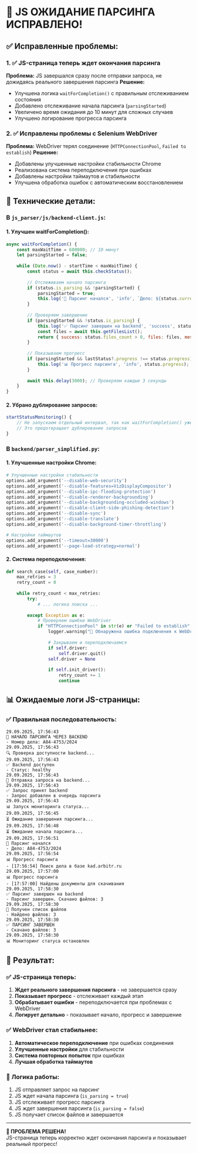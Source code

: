 # 🎉 JS ОЖИДАНИЕ ПАРСИНГА ИСПРАВЛЕНО!

## ✅ Исправленные проблемы:

### 1. ✅ JS-страница теперь ждет окончания парсинга
**Проблема:** JS завершался сразу после отправки запроса, не дожидаясь реального завершения парсинга
**Решение:**
- Улучшена логика `waitForCompletion()` с правильным отслеживанием состояния
- Добавлено отслеживание начала парсинга (`parsingStarted`)
- Увеличено время ожидания до 10 минут для сложных случаев
- Улучшено логирование прогресса парсинга

### 2. ✅ Исправлены проблемы с Selenium WebDriver
**Проблема:** WebDriver терял соединение (`HTTPConnectionPool`, `Failed to establish`)
**Решение:**
- Добавлены улучшенные настройки стабильности Chrome
- Реализована система переподключения при ошибках
- Добавлены настройки таймаутов и стабильности
- Улучшена обработка ошибок с автоматическим восстановлением

## 🔧 Технические детали:

### В `js_parser/js/backend-client.js`:

#### 1. **Улучшен waitForCompletion():**
```javascript
async waitForCompletion() {
    const maxWaitTime = 600000; // 10 минут
    let parsingStarted = false;
    
    while (Date.now() - startTime < maxWaitTime) {
        const status = await this.checkStatus();
        
        // Отслеживаем начало парсинга
        if (status.is_parsing && !parsingStarted) {
            parsingStarted = true;
            this.log('🔄 Парсинг начался', 'info', `Дело: ${status.current_case}`);
        }
        
        // Проверяем завершение
        if (parsingStarted && !status.is_parsing) {
            this.log('✅ Парсинг завершен на backend', 'success', status.progress);
            const files = await this.getFilesList();
            return { success: status.files_count > 0, files: files, message: status.progress };
        }
        
        // Показываем прогресс
        if (parsingStarted && lastStatus?.progress !== status.progress) {
            this.log('📊 Прогресс парсинга', 'info', status.progress);
        }
        
        await this.delay(3000); // Проверяем каждые 3 секунды
    }
}
```

#### 2. **Убрано дублирование запросов:**
```javascript
startStatusMonitoring() {
    // Не запускаем отдельный интервал, так как waitForCompletion() уже проверяет статус
    // Это предотвращает дублирование запросов
}
```

### В `backend/parser_simplified.py`:

#### 1. **Улучшенные настройки Chrome:**
```python
# Улучшенные настройки стабильности
options.add_argument('--disable-web-security')
options.add_argument('--disable-features=VizDisplayCompositor')
options.add_argument('--disable-ipc-flooding-protection')
options.add_argument('--disable-renderer-backgrounding')
options.add_argument('--disable-backgrounding-occluded-windows')
options.add_argument('--disable-client-side-phishing-detection')
options.add_argument('--disable-sync')
options.add_argument('--disable-translate')
options.add_argument('--disable-background-timer-throttling')

# Настройки таймаутов
options.add_argument('--timeout=30000')
options.add_argument('--page-load-strategy=normal')
```

#### 2. **Система переподключения:**
```python
def search_case(self, case_number):
    max_retries = 3
    retry_count = 0
    
    while retry_count < max_retries:
        try:
            # ... логика поиска ...
            
        except Exception as e:
            # Проверяем ошибки WebDriver
            if "HTTPConnectionPool" in str(e) or "Failed to establish" in str(e):
                logger.warning("🔄 Обнаружена ошибка подключения к WebDriver, пробуем переподключиться...")
                
                # Закрываем и переподключаемся
                if self.driver:
                    self.driver.quit()
                self.driver = None
                
                if self.init_driver():
                    retry_count += 1
                    continue
```

## 📊 Ожидаемые логи JS-страницы:

### ✅ **Правильная последовательность:**
```
29.09.2025, 17:56:43
🚀 НАЧАЛО ПАРСИНГА ЧЕРЕЗ BACKEND
- Номер дела: А84-4753/2024
29.09.2025, 17:56:43
🔍 Проверка доступности backend...
29.09.2025, 17:56:43
✅ Backend доступен
- Статус: healthy
29.09.2025, 17:56:43
📡 Отправка запроса на backend...
29.09.2025, 17:56:43
✅ Запрос принят backend
- Запрос добавлен в очередь парсинга
29.09.2025, 17:56:43
📊 Запуск мониторинга статуса...
29.09.2025, 17:56:45
⏳ Ожидание завершения парсинга...
29.09.2025, 17:56:48
⏳ Ожидание начала парсинга...
29.09.2025, 17:56:51
🔄 Парсинг начался
- Дело: А84-4753/2024
29.09.2025, 17:56:54
📊 Прогресс парсинга
- [17:56:54] Поиск дела в базе kad.arbitr.ru
29.09.2025, 17:57:00
📊 Прогресс парсинга
- [17:57:00] Найдены документы для скачивания
29.09.2025, 17:58:30
✅ Парсинг завершен на backend
- Парсинг завершен. Скачано файлов: 3
29.09.2025, 17:58:30
📁 Получен список файлов
- Найдено файлов: 3
29.09.2025, 17:58:30
✅ ПАРСИНГ ЗАВЕРШЕН
- Скачано файлов: 3
29.09.2025, 17:58:30
📊 Мониторинг статуса остановлен
```

## 🎯 Результат:

### ✅ **JS-страница теперь:**
1. **Ждет реального завершения парсинга** - не завершается сразу
2. **Показывает прогресс** - отслеживает каждый этап
3. **Обрабатывает ошибки** - переподключается при проблемах с WebDriver
4. **Логирует детально** - показывает начало, прогресс и завершение

### ✅ **WebDriver стал стабильнее:**
1. **Автоматическое переподключение** при ошибках соединения
2. **Улучшенные настройки** для стабильности
3. **Система повторных попыток** при ошибках
4. **Лучшая обработка таймаутов**

### 🔄 **Логика работы:**
1. JS отправляет запрос на парсинг
2. JS ждет начала парсинга (`is_parsing = true`)
3. JS отслеживает прогресс парсинга
4. JS ждет завершения парсинга (`is_parsing = false`)
5. JS получает список файлов и завершается

---

**🎉 ПРОБЛЕМА РЕШЕНА!**  
JS-страница теперь корректно ждет окончания парсинга и показывает реальный прогресс!
